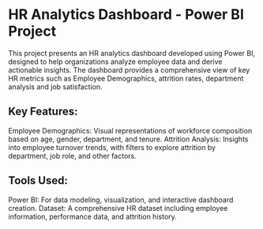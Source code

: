 # HR Analytics Dashboard - Power BI Project

This project presents an HR analytics dashboard developed using Power BI, designed to help organizations analyze employee data and derive actionable insights. The dashboard provides a comprehensive view of key HR metrics such as Employee Demographics, attrition rates, department analysis and job satisfaction.

## Key Features:
Employee Demographics: Visual representations of workforce composition based on age, gender, department, and tenure.
Attrition Analysis: Insights into employee turnover trends, with filters to explore attrition by department, job role, and other factors.

## Tools Used:
Power BI: For data modeling, visualization, and interactive dashboard creation.
Dataset: A comprehensive HR dataset including employee information, performance data, and attrition history.
